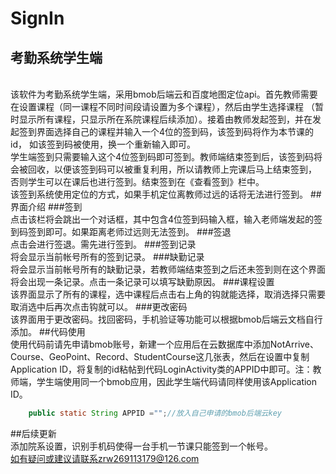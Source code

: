 # SignIn
## 考勤系统学生端
<br>  该软件为考勤系统学生端，采用bmob后端云和百度地图定位api。首先教师需要在设置课程（同一课程不同时间段请设置为多个课程），然后由学生选择课程
（暂时显示所有课程，只显示所在系院课程后续添加）。接着由教师发起签到，并在发起签到界面选择自己的课程并输入一个4位的签到码，该签到码将作为本节课的id，
如该签到码被使用，换一个重新输入即可。
<br>  学生端签到只需要输入这个4位签到码即可签到。教师端结束签到后，该签到码将会被回收，以便该签到码可以被重复利用，所以请教师上完课后马上结束签到，
否则学生可以在课后也进行签到。结束签到在《查看签到》栏中。
<br>该签到系统使用定位的方式，如果手机定位离教师过远的话将无法进行签到。
##界面介绍
###签到
<br> 点击该栏将会跳出一个对话框，其中包含4位签到码输入框，输入老师端发起的签到码签到即可。如果距离老师过远则无法签到。
###签退
<br>点击会进行签退。需先进行签到。
###签到记录
<br>将会显示当前帐号所有的签到记录。
###缺勤记录
<br>将会显示当前帐号所有的缺勤记录，若教师端结束签到之后还未签到则在这个界面将会出现一条记录。点击一条记录可以填写缺勤原因。
###课程设置
<br>该界面显示了所有的课程，选中课程后点击右上角的钩就能选择，取消选择只需要取消选中后再次点击钩就可以。
###更改密码
<br>该界面用于更改密码。找回密码，手机验证等功能可以根据bmob后端云文档自行添加。
##代码使用
<br>使用代码前请先申请bmob账号，新建一个应用后在云数据库中添加NotArrive、Course、GeoPoint、Record、StudentCourse这几张表，然后在设置中复制
Application ID，将复制的id粘帖到代码LoginActivity类的APPID中即可。注：教师端，学生端使用同一个bmob应用，因此学生端代码请同样使用该Application ID。
```Java
    public static String APPID ="";//放入自己申请的bmob后端云key
```
##后续更新
<br>添加院系设置，识别手机码使得一台手机一节课只能签到一个帐号。
<br>如有疑问或建议请联系zrw269113179@126.com
